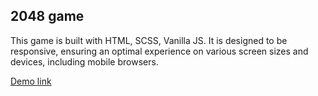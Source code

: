 ## 2048 game

This game is built with HTML, SCSS, Vanilla JS. It is designed to be responsive, ensuring an optimal experience on various screen sizes and devices, including mobile browsers.

[Demo link](https://vetal-hovenko.github.io/2048_game/)
